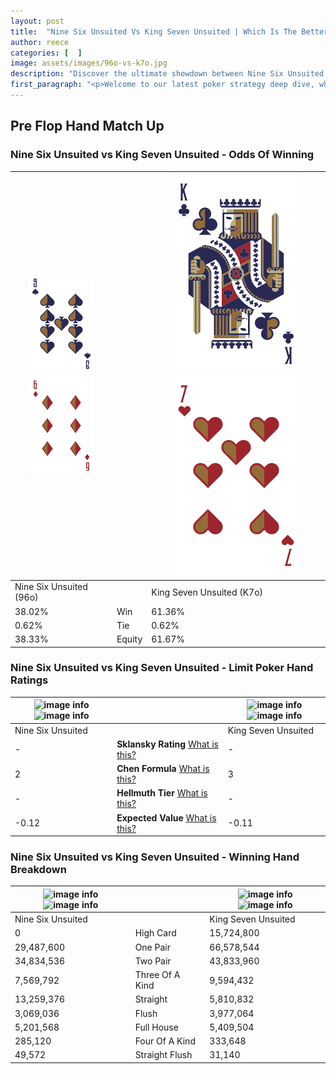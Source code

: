 ```yaml
---
layout: post
title:  "Nine Six Unsuited Vs King Seven Unsuited | Which Is The Better Hand In Poker? A Complete Guide"
author: reece
categories: [  ]
image: assets/images/96o-vs-k7o.jpg
description: "Discover the ultimate showdown between Nine Six Unsuited and King Seven Unsuited in poker! Uncover the odds, strategies, and scenarios where one hand triumphs over the other. Get ready to up your poker game with this thrilling analysis."
first_paragraph: "<p>Welcome to our latest poker strategy deep dive, where we're pitting two distinct hands against each other in a high-stakes showdown: Nine Six Unsuited vs King Seven Unsuited.</p><p>In the dynamic world of poker, every decision counts, and knowing which hand holds the upper hand is key to your success at the table.</p><p>In this article, we'll dissect these two hands, explore the scenarios where one dominates the other, and equip you with the knowledge to make strategic choices that can tip the odds in your favor.</p><p>Get ready to unravel the intriguing dynamics of these poker hands and elevate your game to new heights.</p>"
---
```




[comment]: # (sp0)

## Pre Flop Hand Match Up

<div class="table hand-ratings" markdown="1"> 



### Nine Six Unsuited vs King Seven Unsuited - Odds Of Winning


    
| ![image info](assets/images/hand1/9.png) ![image info](assets/images/hand1/6o.png) |  | ![image info](assets/images/hand2/K.png) ![image info](assets/images/hand2/7o.png) |
| -------- | -------- | -------- |
| Nine Six Unsuited (96o) |  | King Seven Unsuited (K7o) |
| 38.02% | Win | 61.36% |
| 0.62% | Tie | 0.62% |
| 38.33% | Equity | 61.67% |




[comment]: # (sp1)



### Nine Six Unsuited vs King Seven Unsuited - Limit Poker Hand Ratings


    
| ![image info](https://www.riverpairs.com/assets/images/hand1/9.png) ![image info](https://www.riverpairs.com/assets/images/hand1/6o.png) |  | ![image info](https://www.riverpairs.com/assets/images/hand2/K.png) ![image info](https://www.riverpairs.com/assets/images/hand2/7o.png) |
| -------- | -------- | -------- |
| Nine Six Unsuited |  | King Seven Unsuited |
| - | **Sklansky Rating** [What is this?](/sklansky-rating-explained) | - |
| 2 | **Chen Formula** [What is this?](/chen-formula-explained) | 3 |
| - | **Hellmuth Tier** [What is this?](/Hellmuth-tier-explained) | - |
| -0.12 | **Expected Value** [What is this?](/expected-value-explained) | -0.11 |




[comment]: # (sp2)



### Nine Six Unsuited vs King Seven Unsuited - Winning Hand Breakdown


    
| ![image info](https://www.riverpairs.com/assets/images/hand1/9.png) ![image info](https://www.riverpairs.com/assets/images/hand1/6o.png) |  | ![image info](https://www.riverpairs.com/assets/images/hand2/K.png) ![image info](https://www.riverpairs.com/assets/images/hand2/7o.png) |
| -------- | -------- | -------- |
| Nine Six Unsuited |  | King Seven Unsuited |
| 0 | High Card | 15,724,800 |
| 29,487,600 | One Pair | 66,578,544 |
| 34,834,536 | Two Pair | 43,833,960 |
| 7,569,792 | Three Of A Kind | 9,594,432 |
| 13,259,376 | Straight | 5,810,832 |
| 3,069,036 | Flush | 3,977,064 |
| 5,201,568 | Full House | 5,409,504 |
| 285,120 | Four Of A Kind | 333,648 |
| 49,572 | Straight Flush | 31,140 |




[comment]: # (sp3)



</div>

[comment]: # (sp4)



[comment]: # (sp5)

